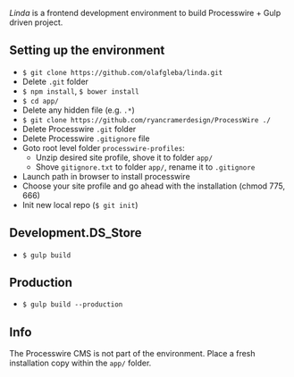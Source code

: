*Linda* is a frontend development environment to build Processwire + Gulp driven project.

## Setting up the environment

* `$ git clone https://github.com/olafgleba/linda.git`
* Delete `.git` folder
* `$ npm install`, `$ bower install`
* `$ cd app/`
* Delete any hidden file (e.g. `.*`)
* `$ git clone https://github.com/ryancramerdesign/ProcessWire ./`
* Delete Processwire `.git` folder
* Delete Processwire `.gitignore` file
* Goto root level folder `processwire-profiles`:
  * Unzip desired site profile, shove it to folder `app/`
  * Shove `gitignore.txt` to folder `app/`, rename it to `.gitignore`
* Launch path in browser to install processwire
* Choose your site profile and go ahead with the installation (chmod 775, 666)
* Init new local repo (`$ git init`)


## Development.DS_Store

* `$ gulp build`

## Production

* `$ gulp build --production`

## Info

The Processwire CMS is not part of the environment. Place a fresh installation copy within the `app/` folder.
